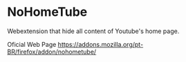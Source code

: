 # NoHomeTube
Webextension that hide all content of Youtube's home page.

Oficial Web Page
https://addons.mozilla.org/pt-BR/firefox/addon/nohometube/
